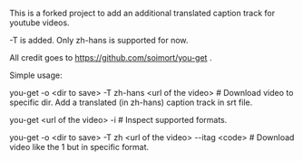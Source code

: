 This is a forked project to add an additional translated caption track for youtube videos.

-T <language code> is added. Only zh-hans is supported for now.

All credit goes to https://github.com/soimort/you-get .

Simple usage:

you-get -o \<dir to save\> -T zh-hans \<url of the video\> # Download video to specific dir. Add a translated (in zh-hans) caption track in srt file.

you-get \<url of the video\> -i # Inspect supported formats.

you-get -o \<dir to save\> -T zh \<url of the video\> --itag \<code\> # Download video like the 1 but in specific format.
